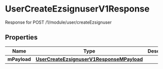 

# UserCreateEzsignuserV1Response

Response for POST /1/module/user/createEzsignuser

## Properties

| Name | Type | Description | Notes |
|------------ | ------------- | ------------- | -------------|
|**mPayload** | [**UserCreateEzsignuserV1ResponseMPayload**](UserCreateEzsignuserV1ResponseMPayload.md) |  |  |



